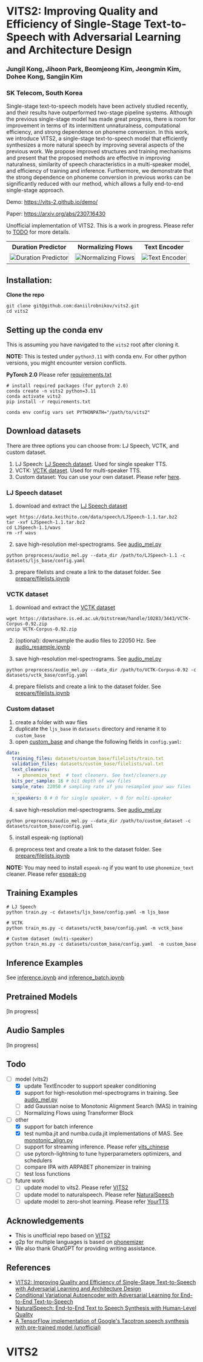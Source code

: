 # VITS2: Improving Quality and Efficiency of Single-Stage Text-to-Speech with Adversarial Learning and Architecture Design

### Jungil Kong, Jihoon Park, Beomjeong Kim, Jeongmin Kim, Dohee Kong, Sangjin Kim

### SK Telecom, South Korea

Single-stage text-to-speech models have been actively studied recently, and their results have outperformed two-stage pipeline systems. Although the previous single-stage model has made great progress, there is room for improvement in terms of its intermittent unnaturalness, computational efficiency, and strong dependence on phoneme conversion. In this work, we introduce VITS2, a single-stage text-to-speech model that efficiently synthesizes a more natural speech by improving several aspects of the previous work. We propose improved structures and training mechanisms and present that the proposed methods are effective in improving naturalness, similarity of speech characteristics in a multi-speaker model, and efficiency of training and inference. Furthermore, we demonstrate that the strong dependence on phoneme conversion in previous works can be significantly reduced with our method, which allows a fully end-to-end single-stage approach.

Demo: https://vits-2.github.io/demo/

Paper: https://arxiv.org/abs/2307.16430

Unofficial implementation of VITS2. This is a work in progress. Please refer to [TODO](#todo) for more details.

<table style="width:100%">
  <tr>
    <th>Duration Predictor</th>
    <th>Normalizing Flows</th>
    <th>Text Encoder</th>
  </tr>
  <tr>
    <td><img src="figures/figure01.png" alt="Duration Predictor" width="100%" style="width:100%"></td>
    <td><img src="figures/figure02.png" alt="Normalizing Flows" width="100%" style="width:100%"></td>
    <td><img src="figures/figure03.png" alt="Text Encoder" width="100%" style="width:100%"></td>
  </tr>
</table>

## Installation:

<a name="installation"></a>

**Clone the repo**

```shell
git clone git@github.com:daniilrobnikov/vits2.git
cd vits2
```

## Setting up the conda env

This is assuming you have navigated to the `vits2` root after cloning it.

**NOTE:** This is tested under `python3.11` with conda env. For other python versions, you might encounter version conflicts.

**PyTorch 2.0**
Please refer [requirements.txt](requirements.txt)

```shell
# install required packages (for pytorch 2.0)
conda create -n vits2 python=3.11
conda activate vits2
pip install -r requirements.txt

conda env config vars set PYTHONPATH="/path/to/vits2"
```

## Download datasets

There are three options you can choose from: LJ Speech, VCTK, and custom dataset.

1. LJ Speech: [LJ Speech dataset](#lj-speech-dataset). Used for single speaker TTS.
2. VCTK: [VCTK dataset](#vctk-dataset). Used for multi-speaker TTS.
3. Custom dataset: You can use your own dataset. Please refer [here](#custom-dataset).

### LJ Speech dataset

1. download and extract the [LJ Speech dataset](https://keithito.com/LJ-Speech-Dataset/)

```shell
wget https://data.keithito.com/data/speech/LJSpeech-1.1.tar.bz2
tar -xvf LJSpeech-1.1.tar.bz2
cd LJSpeech-1.1/wavs
rm -rf wavs
```

2. save high-resolution mel-spectrograms. See [audio_mel.py](preprocess/audio_mel.py)

```shell
python preprocess/audio_mel.py --data_dir /path/to/LJSpeech-1.1 -c datasets/ljs_base/config.yaml
```

3. prepare filelists and create a link to the dataset folder. See [prepare/filelists.ipynb](datasets/ljs_base/prepare/filelists.ipynb)

### VCTK dataset

1. download and extract the [VCTK dataset](https://www.kaggle.com/datasets/showmik50/vctk-dataset)

```shell
wget https://datashare.is.ed.ac.uk/bitstream/handle/10283/3443/VCTK-Corpus-0.92.zip
unzip VCTK-Corpus-0.92.zip
```

2. (optional): downsample the audio files to 22050 Hz. See [audio_resample.ipynb](preprocess/audio_resample.ipynb)

3. save high-resolution mel-spectrograms. See [audio_mel.py](preprocess/audio_mel.py)

```shell
python preprocess/audio_mel.py --data_dir /path/to/VCTK-Corpus-0.92 -c datasets/vctk_base/config.yaml
```

4. prepare filelists and create a link to the dataset folder. See [prepare/filelists.ipynb](datasets/ljs_base/prepare/filelists.ipynb)

### Custom dataset

1. create a folder with wav files
2. duplicate the `ljs_base` in `datasets` directory and rename it to `custom_base`
3. open [custom_base](datasets/custom_base) and change the following fields in `config.yaml`:

```yaml
data:
  training_files: datasets/custom_base/filelists/train.txt
  validation_files: datasets/custom_base/filelists/val.txt
  text_cleaners:
    - phonemize_text  # text cleaners. See text/cleaners.py
  bits_per_sample: 16 # bit depth of wav files
  sample_rate: 22050 # sampling rate if you resampled your wav files
  ...
  n_speakers: 0 # 0 for single speaker, > 0 for multi-speaker
```

4. save high-resolution mel-spectrograms. See [audio_mel.py](preprocess/audio_mel.py)

```shell
python preprocess/audio_mel.py --data_dir /path/to/custom_dataset -c datasets/custom_base/config.yaml
```

5. install espeak-ng (optional)

6. preprocess text and create a link to the dataset folder. See [prepare/filelists.ipynb](datasets/ljs_base/prepare/filelists.ipynb)

**NOTE:** You may need to install `espeak-ng` if you want to use `phonemize_text` cleaner. Please refer [espeak-ng](https://github.com/espeak-ng/espeak-ng)

## Training Examples

```shell
# LJ Speech
python train.py -c datasets/ljs_base/config.yaml -m ljs_base

# VCTK
python train_ms.py -c datasets/vctk_base/config.yaml -m vctk_base

# Custom dataset (multi-speaker)
python train_ms.py -c datasets/custom_base/config.yaml  -m custom_base
```

## Inference Examples

See [inference.ipynb](inference.ipynb) and [inference_batch.ipynb](inference_batch.ipynb)

## Pretrained Models

[In progress]

## Audio Samples

[In progress]

## Todo

- [ ] model (vits2)
  - [x] update TextEncoder to support speaker conditioning
  - [x] support for high-resolution mel-spectrograms in training. See [audio_mel.py](preprocess/audio_mel.py)
  - [ ] add Gaussian noise to Monotonic Alignment Search (MAS) in training
  - [ ] Normalizing Flows using Transformer Block
- [ ] other
  - [x] support for batch inference
  - [x] test numba.jit and numba.cuda.jit implementations of MAS. See [monotonic_align.py](monotonic_align.py)
  - [ ] support for streaming inference. Please refer [vits_chinese](https://github.com/PlayVoice/vits_chinese/blob/master/text/symbols.py)
  - [ ] use pytorch-lightning to tune hyperparameters optimizers, and schedulers
  - [ ] compare IPA with ARPABET phonemizer in training
  - [ ] test loss functions
- [ ] future work
  - [ ] update model to vits2. Please refer [VITS2](https://arxiv.org/abs/2307.16430)
  - [ ] update model to naturalspeech. Please refer [NaturalSpeech](https://arxiv.org/abs/2205.04421)
  - [ ] update model to zero-shot learning. Please refer [YourTTS](https://arxiv.org/abs/2112.02418)

## Acknowledgements

- This is unofficial repo based on [VITS2](https://arxiv.org/abs/2307.16430)
- g2p for multiple languages is based on [phonemizer](https://github.com/bootphon/phonemizer)
- We also thank GhatGPT for providing writing assistance.

## References

- [VITS2: Improving Quality and Efficiency of Single-Stage Text-to-Speech with Adversarial Learning and Architecture Design](https://arxiv.org/abs/2307.16430)
- [Conditional Variational Autoencoder with Adversarial Learning for End-to-End Text-to-Speech](https://arxiv.org/abs/2106.06103)
- [NaturalSpeech: End-to-End Text to Speech Synthesis with Human-Level Quality](https://arxiv.org/abs/2205.04421)
- [A TensorFlow implementation of Google's Tacotron speech synthesis with pre-trained model (unofficial)](https://github.com/keithito/tacotron)

# VITS2
